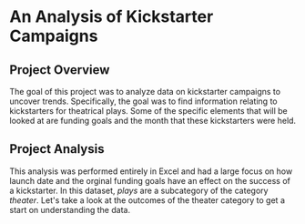 # An Analysis of Kickstarter Campaigns
## Project Overview
The goal of this project was to analyze data on kickstarter campaigns to uncover trends. Specifically, the goal was to find information relating to kickstarters for theatrical plays. Some of the specific elements that will be looked at are funding goals and the month that these kickstarters were held.
## Project Analysis
This analysis was performed entirely in Excel and had a large focus on how launch date and the orginal funding goals have an effect on the success of a kickstarter. In this dataset, *plays* are a subcategory of the category *theater*. Let's take a look at the outcomes of the theater category to get a start on understanding the data. 



